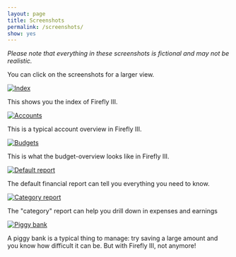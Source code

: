 ```yaml
---
layout: page
title: Screenshots
permalink: /screenshots/
show: yes
---
```


_Please note that everything in these screenshots is fictional and may not be realistic._

You can click on the screenshots for a larger view.

[![Index](https://i.nder.be/h2b37243/1024)](https://i.nder.be/h2b37243)

This shows you the index of Firefly III.

[![Accounts](https://i.nder.be/hv70pbwc/1024)](https://i.nder.be/hv70pbwc)

This is a typical account overview in Firefly III.

[![Budgets](https://i.nder.be/g4dg6ddb/1024)](https://i.nder.be/g4dg6ddb)

This is what the budget-overview looks like in Firefly III.

[![Default report](https://i.nder.be/ccn0u2mp/1024)](https://i.nder.be/ccn0u2mp)

The default financial report can tell you everything you need to know.

[![Category report](https://i.nder.be/gm8hbh7z/1024)](https://i.nder.be/gm8hbh7z)

The "category" report can help you drill down in expenses and earnings

[![Piggy bank](https://i.nder.be/g3447vc0/1024)](https://i.nder.be/g3447vc0/g5zx0fnc)

A piggy bank is a typical thing to manage: try saving a large amount and you know how difficult it can be. But with Firefly III, not anymore!